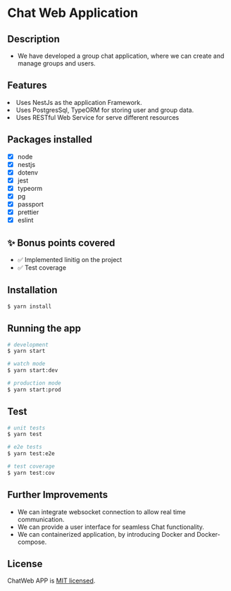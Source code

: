 

<p align="center">
  <h1>Chat Web Application</h1>
</p>

## Description

- We have developed a group chat application, where we can create and manage groups and users.

## Features
  <li>Uses NestJs as the application Framework.</li> 
  <li>Uses PostgresSql, TypeORM  for storing user and group data.</li>
  <li>Uses RESTful Web Service for serve different resources</li> 

## Packages installed

- [x] node
- [x] nestjs
- [x] dotenv
- [x] jest
- [x] typeorm
- [x] pg
- [x] passport
- [x] prettier
- [x] eslint

## ✨ Bonus points covered
- ✅ Implemented linitig on the project
- ✅ Test coverage


## Installation

```bash
$ yarn install
```

## Running the app

```bash
# development
$ yarn start

# watch mode
$ yarn start:dev

# production mode
$ yarn start:prod
```

## Test

```bash
# unit tests
$ yarn test

# e2e tests
$ yarn test:e2e

# test coverage
$ yarn test:cov
```


## Further Improvements

- We can integrate websocket connection to allow real time communication.
- We can provide a user interface for seamless Chat functionality.
- We can containerized application, by introducing Docker and Docker-compose.



## License

ChatWeb APP is [MIT licensed](LICENSE).

